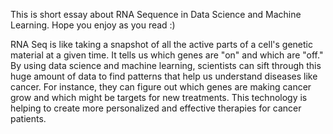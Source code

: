 This is short essay about RNA Sequence in Data Science and Machine Learning. 
Hope you enjoy as you read :) 

RNA Seq is like taking a snapshot of all the active parts of a cell's genetic material at a given time. 
It tells us which genes are "on" and which are "off."
By using data science and machine learning, scientists can sift through this huge amount of data to find patterns that help us understand diseases like cancer.
For instance, they can figure out which genes are making cancer grow and which might be targets for new treatments. 
This technology is helping to create more personalized and effective therapies for cancer patients.
